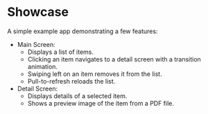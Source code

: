 # Showcase

A simple example app demonstrating a few features:
- Main Screen:
  - Displays a list of items.
  - Clicking an item navigates to a detail screen with a transition animation.
  - Swiping left on an item removes it from the list.
  - Pull-to-refresh reloads the list.
- Detail Screen:
  - Displays details of a selected item.
  - Shows a preview image of the item from a PDF file.
